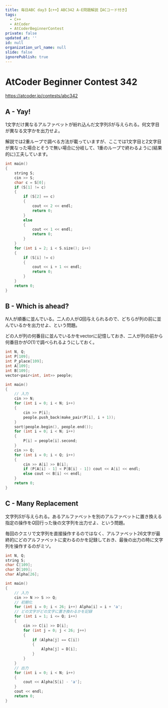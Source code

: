 ```yaml
---
title: 毎日ABC day3【c++】ABC342 A-E問題解説【ACコード付き】
tags:
  - C++
  - AtCoder
  - AtCoderBeginnerContest
private: false
updated_at: ''
id: null
organization_url_name: null
slide: false
ignorePublish: true
---
```

# AtCoder Beginner Contest 342

https://atcoder.jp/contests/abc342

## A - Yay!
1文字だけ異なるアルファベットが紛れ込んだ文字列$S$が与えられる。何文字目が異なる文字かを出力せよ。

解説では2重ループで調べる方法が載っていますが、ここでは1文字目と2文字目が異なった場合とそうで無い場合に分岐して、1重のループで終わるように(結果的に)工夫しています。

```cpp
int main()
{
	string S;
	cin >> S;
	char c = S[0];
	if (S[1] != c)
	{
		if (S[2] == c)
		{
			cout << 2 << endl;
			return 0;
		}
		else
		{
			cout << 1 << endl;
			return 0;
		}
	}
	for (int i = 2; i < S.size(); i++)
	{
		if (S[i] != c)
		{
			cout << i + 1 << endl;
			return 0;
		}
	}
	return 0;
}
```

## B - Which is ahead?

$N$人が順番に並んでいる。二人の人が$Q$回与えられるので、どちらが列の前に並んでいるかを出力せよ、という問題。

どの人が列の何番目に並んでいるかをvectorに記憶しておき、二人が列の前から何番目かが$O(1)$で調べられるようにしておく。

```cpp
int N, Q;
int P[109];
int P_place[109];
int A[109];
int B[109];
vector<pair<int, int>> people;

int main()
{
	// 入力
	cin >> N;
	for (int i = 0; i < N; i++)
	{
		cin >> P[i];
		people.push_back(make_pair(P[i], i + 1));
	}
	sort(people.begin(), people.end());
	for (int i = 0; i < N; i++)
	{
		P[i] = people[i].second;
	}
	cin >> Q;
	for (int i = 0; i < Q; i++)
	{
		cin >> A[i] >> B[i];
		if (P[A[i] - 1] < P[B[i] - 1]) cout << A[i] << endl;
		else cout << B[i] << endl;
	}
	return 0;
}
```

## C - Many Replacement

文字列$S$が与えられる。あるアルファベットを別のアルファベットに置き換える指定の操作を$Q$回行った後の文字列を出力せよ、という問題。

毎回のクエリで文字列を直接操作するのではなく、アルファベット26文字が最終的にどのアルファベットに変わるのかを記録しておき、最後の出力の時に文字列を操作するのがミソ。

```cpp
int N, Q;
string S;
char C[109];
char D[109];
char Alpha[26];

int main()
{
	// 入力
	cin >> N >> S >> Q;
	// 初期化
	for (int i = 0; i < 26; i++) Alpha[i] = i + 'a';
	// どの文字がどの文字に置き換わるかを記録
	for (int i = 1; i <= Q; i++)
	{
		cin >> C[i] >> D[i];
		for (int j = 0; j < 26; j++)
		{
			if (Alpha[j] == C[i])
			{
				Alpha[j] = D[i];
			}
		}
	}
	// 出力
	for (int i = 0; i < N; i++)
	{
		cout << Alpha[S[i] - 'a'];
	}
	cout << endl;
	return 0;
}
```